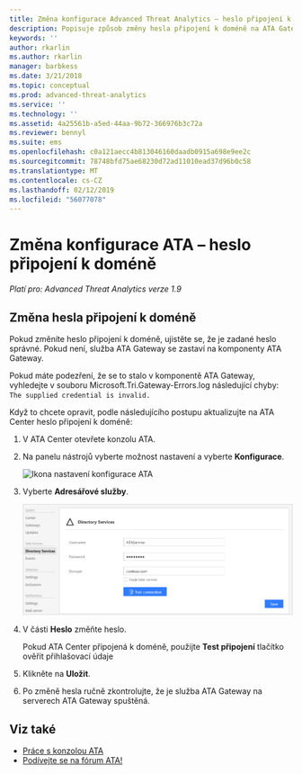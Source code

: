 ```yaml
---
title: Změna konfigurace Advanced Threat Analytics – heslo připojení k doméně | Dokumentace Microsoftu
description: Popisuje způsob změny hesla připojení k doméně na ATA Gateway.
keywords: ''
author: rkarlin
ms.author: rkarlin
manager: barbkess
ms.date: 3/21/2018
ms.topic: conceptual
ms.prod: advanced-threat-analytics
ms.service: ''
ms.technology: ''
ms.assetid: 4a25561b-a5ed-44aa-9b72-366976b3c72a
ms.reviewer: bennyl
ms.suite: ems
ms.openlocfilehash: c0a121aecc4b813046160daadb0915a698e9ee2c
ms.sourcegitcommit: 78748bfd75ae68230d72ad11010ead37d96b0c58
ms.translationtype: MT
ms.contentlocale: cs-CZ
ms.lasthandoff: 02/12/2019
ms.locfileid: "56077078"
---
```

# <a name="change-ata-configuration---domain-connectivity-password"></a>Změna konfigurace ATA – heslo připojení k doméně

*Platí pro: Advanced Threat Analytics verze 1.9*

## <a name="change-the-domain-connectivity-password"></a>Změna hesla připojení k doméně

Pokud změníte heslo připojení k doméně, ujistěte se, že je zadané heslo správné. Pokud není, služba ATA Gateway se zastaví na komponenty ATA Gateway.

Pokud máte podezření, že se to stalo v komponentě ATA Gateway, vyhledejte v souboru Microsoft.Tri.Gateway-Errors.log následující chyby: `The supplied credential is invalid.`

Když to chcete opravit, podle následujícího postupu aktualizujte na ATA Center heslo připojení k doméně:

1.  V ATA Center otevřete konzolu ATA.

2.  Na panelu nástrojů vyberte možnost nastavení a vyberte **Konfigurace**.

    ![Ikona nastavení konfigurace ATA](media/ATA-config-icon.png)

3.  Vyberte **Adresářové služby**.

    ![Obrázek změny hesla pro ATA Gateway](media/ATA-GW-change-DC-password.png)

4.  V části **Heslo** změňte heslo.

    Pokud ATA Center připojená k doméně, použijte **Test připojení** tlačítko ověřit přihlašovací údaje

5.  Klikněte na **Uložit**.

6.  Po změně hesla ručně zkontrolujte, že je služba ATA Gateway na serverech ATA Gateway spuštěná.



## <a name="see-also"></a>Viz také
- [Práce s konzolou ATA](working-with-ata-console.md)
- [Podívejte se na fórum ATA!](https://social.technet.microsoft.com/Forums/security/home?forum=mata)
